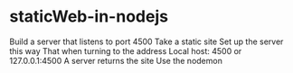# staticWeb-in-nodejs
Build a server that listens to port 4500 Take a static site Set up the server this way That when turning to the address Local host: 4500 or 127.0.0.1:4500 A server returns the site  Use the nodemon
